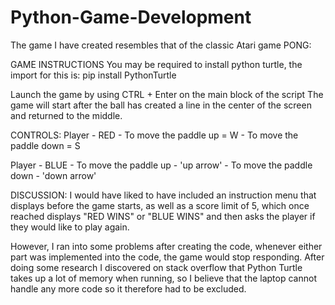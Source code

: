 # Python-Game-Development
The game I have created resembles that of the classic Atari game PONG:


GAME INSTRUCTIONS
You may be required to install python turtle, the import for this is:
pip install PythonTurtle

Launch the game by using CTRL + Enter on the main block of the script
The game will start after the ball has created a line in the center of the screen and returned to the middle.

CONTROLS:
Player - RED - To move the paddle up = W
             - To move the paddle down = S

Player - BLUE - To move the paddle up - 'up arrow'
              - To move the paddle down - 'down arrow'

DISCUSSION:
I would have liked to have included an instruction menu that displays before the game starts, as well as a score limit of 5, which once reached displays "RED WINS" or "BLUE WINS" and then asks the player if they would like to play again.

However, I ran into some problems after creating the code, whenever either part was implemented into the code, the game would stop responding. After doing some research I discovered on stack overflow that Python Turtle takes up a lot of memory when running, so I believe that the laptop cannot handle any more code so it therefore had to be excluded. 
